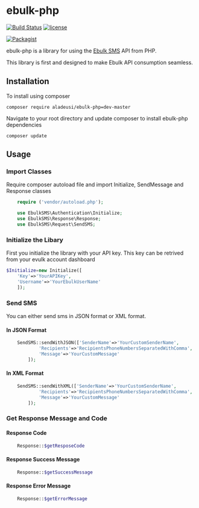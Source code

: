 # ebulk-php

[![Build Status](https://secure.travis-ci.org/Aladeusi/ebulk-php.png?branch=master)](https://travis-ci.org/Aladeusi/ebulk-php)
[![license](https://img.shields.io/github/license/Aladeusi/ebulk-php.svg)]()

[![Packagist](https://img.shields.io/packagist/v/Aladeusi/aladeusi/ebulk-php.svg)]()

ebulk-php is a library for using the [Ebulk SMS](http://ebulksms.com) API from PHP.

This library is first and designed to make  Ebulk API consumption seamless. 

## Installation

To install using composer
```
composer require aladeusi/ebulk-php=dev-master
```

Navigate to your root directory and update composer to install ebulk-php dependencies

```
composer update
```

## Usage

### Import Classes

Require composer autoload file and import Initialize, SendMessage and Response classes

```php
    require ('vendor/autoload.php');

    use EbulkSMS\Authentication\Initialize;
    use EbulkSMS\Response\Response;
    use EbulkSMS\Request\SendSMS;

```
### Initialize the Libary
First you initialize the library with your API key. This key can be retrived from your evulk account dashboard

```php
$Initialize=new Initialize([
    'Key'=>'YourAPIKey',
    'Username'=>'YourEbulkUserName'
    ]);
```



### Send SMS

You can either send sms in JSON format or XML format.

#### In JSON Format
```php
    SendSMS::sendWithJSON(['SenderName'=>'YourCustomSenderName',
            'Recipients'=>'RecipientsPhoneNumbersSeparatedWithComma',
            'Message'=>'YourCustomMessage'
        ]);
```

#### In XML Format
```php
    SendSMS::sendWithXML(['SenderName'=>'YourCustomSenderName',
            'Recipients'=>'RecipientsPhoneNumbersSeparatedWithComma',
            'Message'=>'YourCustomMessage'
        ]);
```

### Get Response Message and Code

#### Response Code
```php
    Response::$getResposeCode
```
#### Response Success Message
```php
    Response::$getSuccessMessage
```

#### Response Error Message
```php
    Response::$getErrorMessage
```

